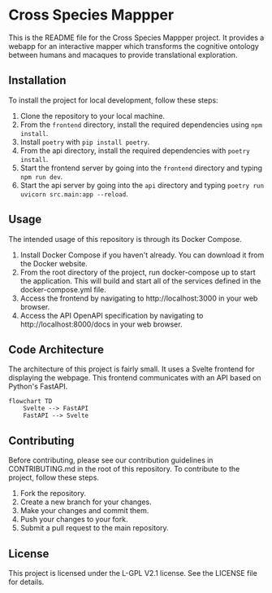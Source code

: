 # Cross Species Mappper

This is the README file for the Cross Species Mappper project. It provides a webapp for an interactive mapper which transforms the cognitive ontology between humans and macaques to provide translational exploration.

## Installation

To install the project for local development, follow these steps:

1. Clone the repository to your local machine.
2. From the `frontend` directory, install the required dependencies using `npm install`.
3. Install `poetry` with `pip install poetry`.
4. From the api directory, install the required dependencies with
   `poetry install`.
5. Start the frontend server by going into the `frontend` directory and typing `npm run dev`.
6. Start the api server by going into the `api` directory and
   typing `poetry run uvicorn src.main:app --reload`.

## Usage

The intended usage of this repository is through its Docker Compose.

1. Install Docker Compose if you haven't already. You can download it from the Docker website.
2. From the root directory of the project, run docker-compose up to start the application. This will build and start all of the services defined in the docker-compose.yml file.
3. Access the frontend by navigating to http://localhost:3000 in your web browser.
4. Access the API OpenAPI specification by navigating to http://localhost:8000/docs in your web browser.

## Code Architecture

The architecture of this project is fairly small. It uses a Svelte frontend for displaying the webpage. This frontend communicates with an API based on Python's FastAPI.

```mermaid
flowchart TD
    Svelte --> FastAPI
    FastAPI --> Svelte
```

## Contributing

Before contributing, please see our contribution guidelines in CONTRIBUTING.md in the root of this repository. To contribute to the project, follow these steps.

1. Fork the repository.
2. Create a new branch for your changes.
3. Make your changes and commit them.
4. Push your changes to your fork.
5. Submit a pull request to the main repository.

## License

This project is licensed under the L-GPL V2.1 license. See the LICENSE file for details.
